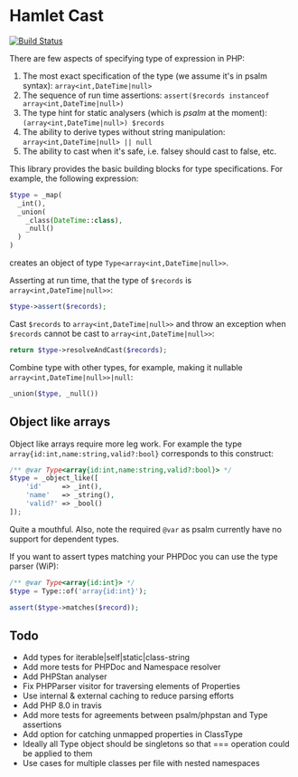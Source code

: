 Hamlet Cast 
===

[![Build Status](https://travis-ci.org/hamlet-framework/type.svg)](https://travis-ci.org/hamlet-framework/type)

There are few aspects of specifying type of expression in PHP:

1. The most exact specification of the type (we assume it's in psalm syntax): `array<int,DateTime|null>`
2. The sequence of run time assertions: `assert($records instanceof array<int,DateTime|null>)`
3. The type hint for static analysers (which is _psalm_ at the moment): `(array<int,DateTime|null>) $records`
4. The ability to derive types without string manipulation: `array<int,DateTime|null> || null`
5. The ability to cast when it's safe, i.e. falsey should cast to false, etc.

This library provides the basic building blocks for type specifications. For example, the following expression:

```php
$type = _map(
  _int(), 
  _union(
    _class(DateTime::class), 
    _null()
  )
)
```

creates an object of type `Type<array<int,DateTime|null>>`.

Asserting at run time, that the type of `$records` is `array<int,DateTime|null>>`:
```php
$type->assert($records);
```

Cast `$records` to `array<int,DateTime|null>>` and throw an exception when `$records` cannot be cast to `array<int,DateTime|null>>`:
```php
return $type->resolveAndCast($records);
```

Combine type with other types, for example, making it nullable `array<int,DateTime|null>>|null`:
```php
_union($type, _null())
```

## Object like arrays

Object like arrays require more leg work. For example the type `array{id:int,name:string,valid?:bool}` 
corresponds to this construct:

```php
/** @var Type<array{id:int,name:string,valid?:bool}> */
$type = _object_like([
    'id'     => _int(),
    'name'   => _string(),
    'valid?' => _bool()
]);
``` 

Quite a mouthful. Also, note the required `@var` as psalm currently have no support for dependent types. 

If you want to assert types matching your PHPDoc you can use the type parser (WiP):

```php
/** @var Type<array{id:int}> */
$type = Type::of('array{id:int}');

assert($type->matches($record));
```

## Todo

- Add types for iterable|self|static|class-string
- Add more tests for PHPDoc and Namespace resolver
- Add PHPStan analyser
- Fix PHPParser visitor for traversing elements of Properties
- Use internal & external caching to reduce parsing efforts
- Add PHP 8.0 in travis
- Add more tests for agreements between psalm/phpstan and Type assertions
- Add option for catching unmapped properties in ClassType
- Ideally all Type object should be singletons so that === operation could be applied to them
- Use cases for multiple classes per file with nested namespaces
